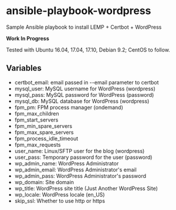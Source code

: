 # ansible-playbook-wordpress

Sample Ansible playbook to install LEMP + Certbot + WordPress

**Work In Progress**

Tested with Ubuntu 16.04, 17.04, 17.10, Debian 9.2; CentOS to follow.

## Variables

* certbot_email: email passed in --email parameter to certbot
* mysql_user: MySQL username for WordPress (wordpress)
* mysql_pass: MySQL password for WordPress (password)
* mysql_db: MySQL database for WordPress (wordpress)
* fpm_pm: FPM process manager (ondemand)
* fpm_max_children
* fpm_start_servers
* fpm_min_spare_servers
* fpm_max_spare_servers
* fpm_process_idle_timeout
* fpm_max_requests
* user_name: Linux/SFTP user for the blog (wordpress)
* user_pass: Temporary password for the user (password)
* wp_admin_name: WordPress Administrator
* wp_admin_email: WordPress Administrator's email
* wp_admin_pass: WordPress Administrator's password
* wp_domain: Site domain
* wp_title: WordPress site title (Just Another WordPress Site)
* wp_locale: WordPress locale (en_US)
* skip_ssl: Whether to use http or https
